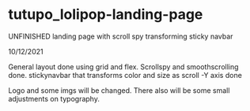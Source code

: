 # tutupo_lolipop-landing-page
UNFINISHED landing page with scroll spy transforming sticky navbar


10/12/2021

General layout done using grid and flex. 
Scrollspy and smoothscrolling done.
stickynavbar that transforms color and size as scroll -Y axis done

Logo and some imgs will be changed. There also will be some small adjustments on typography.
